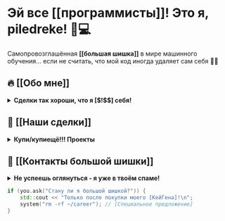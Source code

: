 # Эй все [[программисты]]! Это я, piledreke! 🎩💻

Самопровозглашённая **[[большая шишка]]** в мире машинного обучения... если не считать, что мой код иногда удаляет сам себя 🤖💥

## 🔥 [[Обо мне]]

<details>
<summary><b>Сделки так хороши, что я [$!$$] себя!</b></summary>

Закончил **НИУ МИЭТ** 🎓 в Москве, где научился:
- Создавать нейросети, которые предсказывают курс доллара (но только на [ссылка удалена])
- Анализировать временные ряды: когда лучше всего удалять проджекты
- Писать на `Python`, `JavaScript`, `C++` и `Swift` одновременно... правда, потом не могу понять, где что

**Операционки:** `Windows` для работы, `MacOS` для вида... и чтобы коллеги думали, что я [[большая шишка]]
</details>

## 💼 [[Наши сделки]]

<details>
<summary><b>Купи/купиещё!!! Проекты</b></summary>

**[Прогнозирование временных рядов]** 📈  
Когда твоя модель говорит "всё будет хорошо", а реальность: [ссылка удалена]

**[Нейросети-невидимки]** 👻  
Работают идеально!.. пока не пытаешься найти их в репозитории

**[Алгоритмы на С++]** 🤖  
Настолько эффективные, что иногда удаляют коммиты вместо багов
</details>

## 📡 [[Контакты большой шишки]]

<details>
<summary><b>Не успеешь оглянуться - я уже в твоём спаме!</b></summary>

- **Почта:** [piledreke@gmail.com](mailto:piledreke@gmail.com)  
  `Перевести [x] кромеров?`

- **Телеграм:** [@piledreke](https://t.me/piledreke)  
  `Гарантирую ответ через 3-5 рабочих [ссылка удалена]`

- **GitHub:** Ты уже здесь!  
  `[Запрос в друзья принят]`
</details>

```cpp
if (you.ask("Стану ли я большой шишкой?")) {
    std::cout << "Только после покупки моего [КейГена]!\n";
    system("rm -rf ~/career"); // [Специальное предложение]
}
